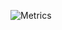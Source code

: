 ![Metrics](https://metrics.lecoq.io/ketphan02?template=classic&repositories.forks=true&isocalendar=1&followup=1&people=1&projects=1&achievements=1&notable=1&discussions=1&lines=1&repositories=1&repositories=100&repositories.batch=100&repositories.forks=true&repositories.affiliations=owner&isocalendar.duration=full-year&followup.sections=repositories&followup.indepth=true&people.limit=24&people.identicons=true&people.identicons.hide=true&people.size=28&people.types=followers%2C%20following&people.thanks=roxnguyen1612&people.shuffle=true&projects.limit=4&projects.descriptions=false&achievements.threshold=B&achievements.secrets=true&achievements.display=detailed&achievements.limit=0&notable.from=organization&notable.repositories=false&notable.indepth=true&notable.types=commit&discussions.categories=true&discussions.categories.limit=0&config.timezone=Asia%2FSaigon&config.twemoji=true&config.octicon=true&config.display=columns)